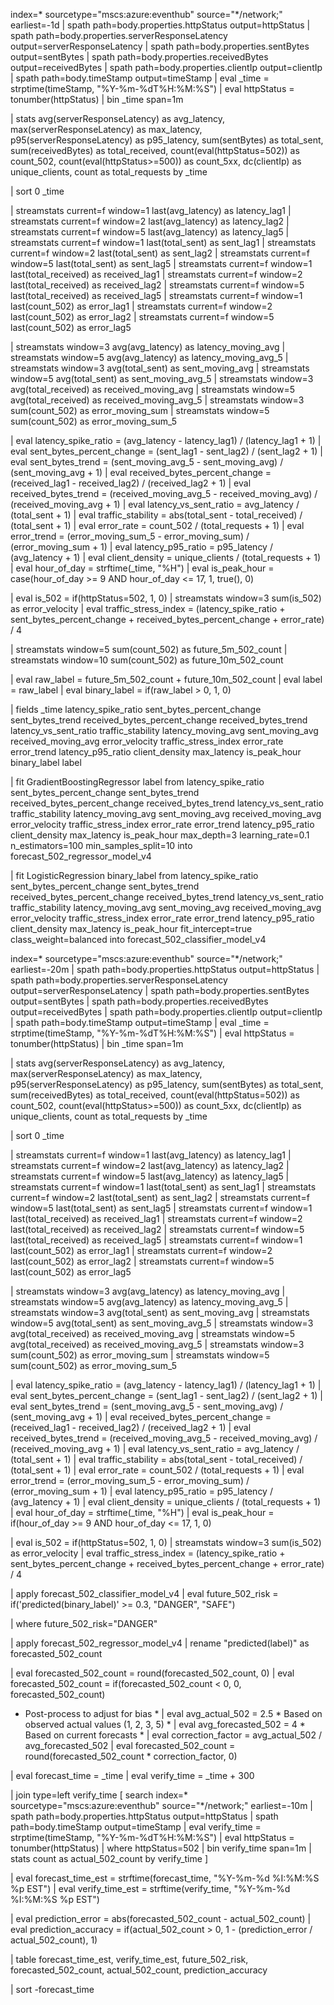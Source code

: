 index=* sourcetype="mscs:azure:eventhub" source="*/network;" earliest=-1d
| spath path=body.properties.httpStatus output=httpStatus
| spath path=body.properties.serverResponseLatency output=serverResponseLatency
| spath path=body.properties.sentBytes output=sentBytes
| spath path=body.properties.receivedBytes output=receivedBytes
| spath path=body.properties.clientIp output=clientIp
| spath path=body.timeStamp output=timeStamp
| eval _time = strptime(timeStamp, "%Y-%m-%dT%H:%M:%S")
| eval httpStatus = tonumber(httpStatus)
| bin _time span=1m

| stats 
    avg(serverResponseLatency) as avg_latency,
    max(serverResponseLatency) as max_latency,
    p95(serverResponseLatency) as p95_latency,
    sum(sentBytes) as total_sent,
    sum(receivedBytes) as total_received,
    count(eval(httpStatus=502)) as count_502,
    count(eval(httpStatus>=500)) as count_5xx,
    dc(clientIp) as unique_clients,
    count as total_requests
  by _time

| sort 0 _time

| streamstats current=f window=1 last(avg_latency) as latency_lag1
| streamstats current=f window=2 last(avg_latency) as latency_lag2
| streamstats current=f window=5 last(avg_latency) as latency_lag5
| streamstats current=f window=1 last(total_sent) as sent_lag1
| streamstats current=f window=2 last(total_sent) as sent_lag2
| streamstats current=f window=5 last(total_sent) as sent_lag5
| streamstats current=f window=1 last(total_received) as received_lag1
| streamstats current=f window=2 last(total_received) as received_lag2
| streamstats current=f window=5 last(total_received) as received_lag5
| streamstats current=f window=1 last(count_502) as error_lag1
| streamstats current=f window=2 last(count_502) as error_lag2
| streamstats current=f window=5 last(count_502) as error_lag5

| streamstats window=3 avg(avg_latency) as latency_moving_avg
| streamstats window=5 avg(avg_latency) as latency_moving_avg_5
| streamstats window=3 avg(total_sent) as sent_moving_avg
| streamstats window=5 avg(total_sent) as sent_moving_avg_5
| streamstats window=3 avg(total_received) as received_moving_avg
| streamstats window=5 avg(total_received) as received_moving_avg_5
| streamstats window=3 sum(count_502) as error_moving_sum
| streamstats window=5 sum(count_502) as error_moving_sum_5

| eval latency_spike_ratio = (avg_latency - latency_lag1) / (latency_lag1 + 1)
| eval sent_bytes_percent_change = (sent_lag1 - sent_lag2) / (sent_lag2 + 1)
| eval sent_bytes_trend = (sent_moving_avg_5 - sent_moving_avg) / (sent_moving_avg + 1)
| eval received_bytes_percent_change = (received_lag1 - received_lag2) / (received_lag2 + 1)
| eval received_bytes_trend = (received_moving_avg_5 - received_moving_avg) / (received_moving_avg + 1)
| eval latency_vs_sent_ratio = avg_latency / (total_sent + 1)
| eval traffic_stability = abs(total_sent - total_received) / (total_sent + 1)
| eval error_rate = count_502 / (total_requests + 1)
| eval error_trend = (error_moving_sum_5 - error_moving_sum) / (error_moving_sum + 1)
| eval latency_p95_ratio = p95_latency / (avg_latency + 1)
| eval client_density = unique_clients / (total_requests + 1)
| eval hour_of_day = strftime(_time, "%H")
| eval is_peak_hour = case(hour_of_day >= 9 AND hour_of_day <= 17, 1, true(), 0)

| eval is_502 = if(httpStatus=502, 1, 0)
| streamstats window=3 sum(is_502) as error_velocity
| eval traffic_stress_index = (latency_spike_ratio + sent_bytes_percent_change + received_bytes_percent_change + error_rate) / 4

| streamstats window=5 sum(count_502) as future_5m_502_count
| streamstats window=10 sum(count_502) as future_10m_502_count

| eval raw_label = future_5m_502_count + future_10m_502_count
| eval label = raw_label
| eval binary_label = if(raw_label > 0, 1, 0)

| fields _time latency_spike_ratio sent_bytes_percent_change sent_bytes_trend received_bytes_percent_change 
         received_bytes_trend latency_vs_sent_ratio traffic_stability latency_moving_avg 
         sent_moving_avg received_moving_avg error_velocity traffic_stress_index error_rate 
         error_trend latency_p95_ratio client_density max_latency is_peak_hour binary_label label

| fit GradientBoostingRegressor label from 
    latency_spike_ratio sent_bytes_percent_change sent_bytes_trend received_bytes_percent_change
    received_bytes_trend latency_vs_sent_ratio traffic_stability latency_moving_avg sent_moving_avg 
    received_moving_avg error_velocity traffic_stress_index error_rate error_trend 
    latency_p95_ratio client_density max_latency is_peak_hour
    max_depth=3 learning_rate=0.1 n_estimators=100 min_samples_split=10
    into forecast_502_regressor_model_v4

| fit LogisticRegression binary_label from 
    latency_spike_ratio sent_bytes_percent_change sent_bytes_trend received_bytes_percent_change
    received_bytes_trend latency_vs_sent_ratio traffic_stability latency_moving_avg sent_moving_avg 
    received_moving_avg error_velocity traffic_stress_index error_rate error_trend 
    latency_p95_ratio client_density max_latency is_peak_hour
    fit_intercept=true class_weight=balanced
    into forecast_502_classifier_model_v4













index=* sourcetype="mscs:azure:eventhub" source="*/network;" earliest=-20m
| spath path=body.properties.httpStatus output=httpStatus
| spath path=body.properties.serverResponseLatency output=serverResponseLatency
| spath path=body.properties.sentBytes output=sentBytes
| spath path=body.properties.receivedBytes output=receivedBytes
| spath path=body.properties.clientIp output=clientIp
| spath path=body.timeStamp output=timeStamp
| eval _time = strptime(timeStamp, "%Y-%m-%dT%H:%M:%S")
| eval httpStatus = tonumber(httpStatus)
| bin _time span=1m

| stats 
    avg(serverResponseLatency) as avg_latency,
    max(serverResponseLatency) as max_latency,
    p95(serverResponseLatency) as p95_latency,
    sum(sentBytes) as total_sent,
    sum(receivedBytes) as total_received,
    count(eval(httpStatus=502)) as count_502,
    count(eval(httpStatus>=500)) as count_5xx,
    dc(clientIp) as unique_clients,
    count as total_requests
  by _time

| sort 0 _time

| streamstats current=f window=1 last(avg_latency) as latency_lag1
| streamstats current=f window=2 last(avg_latency) as latency_lag2
| streamstats current=f window=5 last(avg_latency) as latency_lag5
| streamstats current=f window=1 last(total_sent) as sent_lag1
| streamstats current=f window=2 last(total_sent) as sent_lag2
| streamstats current=f window=5 last(total_sent) as sent_lag5
| streamstats current=f window=1 last(total_received) as received_lag1
| streamstats current=f window=2 last(total_received) as received_lag2
| streamstats current=f window=5 last(total_received) as received_lag5
| streamstats current=f window=1 last(count_502) as error_lag1
| streamstats current=f window=2 last(count_502) as error_lag2
| streamstats current=f window=5 last(count_502) as error_lag5

| streamstats window=3 avg(avg_latency) as latency_moving_avg
| streamstats window=5 avg(avg_latency) as latency_moving_avg_5
| streamstats window=3 avg(total_sent) as sent_moving_avg
| streamstats window=5 avg(total_sent) as sent_moving_avg_5
| streamstats window=3 avg(total_received) as received_moving_avg
| streamstats window=5 avg(total_received) as received_moving_avg_5
| streamstats window=3 sum(count_502) as error_moving_sum
| streamstats window=5 sum(count_502) as error_moving_sum_5

| eval latency_spike_ratio = (avg_latency - latency_lag1) / (latency_lag1 + 1)
| eval sent_bytes_percent_change = (sent_lag1 - sent_lag2) / (sent_lag2 + 1)
| eval sent_bytes_trend = (sent_moving_avg_5 - sent_moving_avg) / (sent_moving_avg + 1)
| eval received_bytes_percent_change = (received_lag1 - received_lag2) / (received_lag2 + 1)
| eval received_bytes_trend = (received_moving_avg_5 - received_moving_avg) / (received_moving_avg + 1)
| eval latency_vs_sent_ratio = avg_latency / (total_sent + 1)
| eval traffic_stability = abs(total_sent - total_received) / (total_sent + 1)
| eval error_rate = count_502 / (total_requests + 1)
| eval error_trend = (error_moving_sum_5 - error_moving_sum) / (error_moving_sum + 1)
| eval latency_p95_ratio = p95_latency / (avg_latency + 1)
| eval client_density = unique_clients / (total_requests + 1)
| eval hour_of_day = strftime(_time, "%H")
| eval is_peak_hour = if(hour_of_day >= 9 AND hour_of_day <= 17, 1, 0)

| eval is_502 = if(httpStatus=502, 1, 0)
| streamstats window=3 sum(is_502) as error_velocity
| eval traffic_stress_index = (latency_spike_ratio + sent_bytes_percent_change + received_bytes_percent_change + error_rate) / 4

| apply forecast_502_classifier_model_v4
| eval future_502_risk = if('predicted(binary_label)' >= 0.3, "DANGER", "SAFE")

| where future_502_risk="DANGER"

| apply forecast_502_regressor_model_v4
| rename "predicted(label)" as forecasted_502_count

| eval forecasted_502_count = round(forecasted_502_count, 0)
| eval forecasted_502_count = if(forecasted_502_count < 0, 0, forecasted_502_count)

* Post-process to adjust for bias *
| eval avg_actual_502 = 2.5  * Based on observed actual values (1, 2, 3, 5) *
| eval avg_forecasted_502 = 4  * Based on current forecasts *
| eval correction_factor = avg_actual_502 / avg_forecasted_502
| eval forecasted_502_count = round(forecasted_502_count * correction_factor, 0)

| eval forecast_time = _time
| eval verify_time = _time + 300

| join type=left verify_time
    [
      search index=* sourcetype="mscs:azure:eventhub" source="*/network;" earliest=-10m
      | spath path=body.properties.httpStatus output=httpStatus
      | spath path=body.timeStamp output=timeStamp
      | eval verify_time = strptime(timeStamp, "%Y-%m-%dT%H:%M:%S")
      | eval httpStatus = tonumber(httpStatus)
      | where httpStatus=502
      | bin verify_time span=1m
      | stats count as actual_502_count by verify_time
    ]

| eval forecast_time_est = strftime(forecast_time, "%Y-%m-%d %I:%M:%S %p EST")
| eval verify_time_est = strftime(verify_time, "%Y-%m-%d %I:%M:%S %p EST")

| eval prediction_error = abs(forecasted_502_count - actual_502_count)
| eval prediction_accuracy = if(actual_502_count > 0, 1 - (prediction_error / actual_502_count), 1)

| table forecast_time_est, verify_time_est, future_502_risk, forecasted_502_count, actual_502_count, prediction_accuracy

| sort -forecast_time
    
